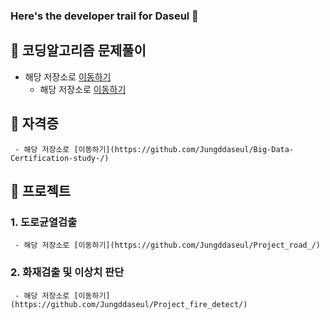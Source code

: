 ### Here's the developer trail for Daseul 👋

<!--
**Jungddaseul/Jungddaseul** is a ✨ _special_ ✨ repository because its `README.md` (this file) appears on your GitHub profile.

Here are some ideas to get you started:

- 🔭 I’m currently working on ...
- 🌱 I’m currently learning ...
- 👯 I’m looking to collaborate on ...
- 🤔 I’m looking for help with ...
- 💬 Ask me about ...
- 📫 How to reach me: ...
- 😄 Pronouns: ...
- ⚡ Fun fact: ...
-->


## 🌱 코딩알고리즘 문제풀이
- 해당 저장소로 [이동하기](https://github.com/Jungddaseul/codingtest/)
     - 해당 저장소로 [이동하기](https://github.com/Jungddaseul/CodeUp-Algorithm/)
     
## 🌱 자격증
     - 해당 저장소로 [이동하기](https://github.com/Jungddaseul/Big-Data-Certification-study-/)
     
## 👯 프로젝트
### 1. 도로균열검출
     - 해당 저장소로 [이동하기](https://github.com/Jungddaseul/Project_road_/)
### 2. 화재검출 및 이상치 판단
     - 해당 저장소로 [이동하기](https://github.com/Jungddaseul/Project_fire_detect/)
